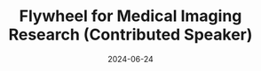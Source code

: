---
title: "Flywheel for Medical Imaging Research (Contributed Speaker)"
collection: talks
type: "Talk"
permalink: /talks/2024-06-24-ASEE-DSA-Workshop
venue: "Division of Data Science and Analysis, The American Society of Engineering Education Annual Conference and Expo 2024"
date: 2024-06-24
location: "Portland, Oregon"
---